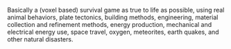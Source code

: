 Basically a (voxel based) survival game as true to life as possible, using real animal behaviors, plate tectonics, building methods, engineering, material collection and refinement methods, energy production, mechanical and electrical energy use, space travel, oxygen, meteorites, earth quakes, and other natural disasters.